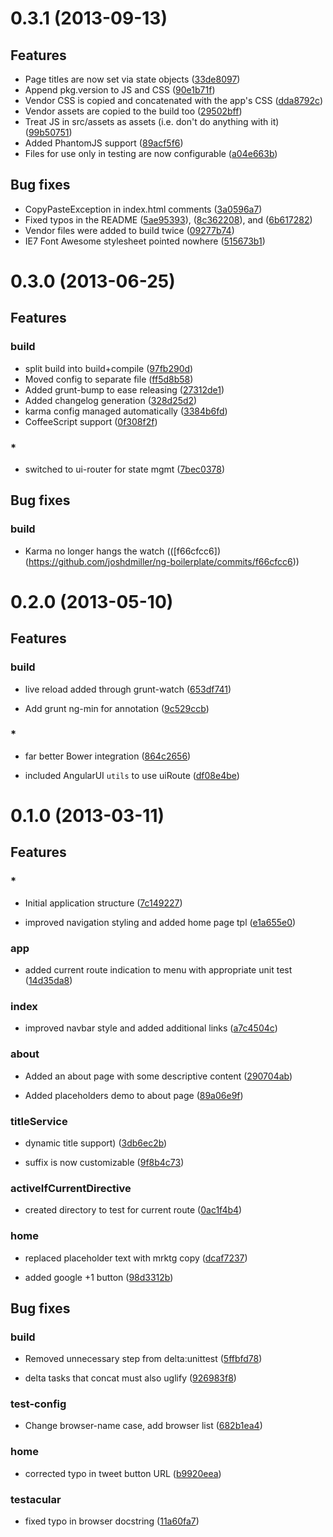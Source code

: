 # 0.3.1 (2013-09-13)

## Features

* Page titles are now set via state objects ([33de8097](git@github.com:joshdmiller/ng-boilerplate/commit/33de8097))
* Append pkg.version to JS and CSS ([90e1b71f](git@github.com:joshdmiller/ng-boilerplate/commit/90e1b71f))
* Vendor CSS is copied and concatenated with the app's CSS ([dda8792c](git@github.com:joshdmiller/ng-boilerplate/commit/dda8792c))
* Vendor assets are copied to the build too ([29502bff](git@github.com:joshdmiller/ng-boilerplate/commit/29502bff))
* Treat JS in src/assets as assets (i.e. don't do anything with it) ([99b50751](git@github.com:joshdmiller/ng-boilerplate/commit/99b50751))
* Added PhantomJS support ([89acf5f6](git@github.com:joshdmiller/ng-boilerplate/commit/89acf5f6))
* Files for use only in testing are now configurable ([a04e663b](git@github.com:joshdmiller/ng-boilerplate/commit/a04e663b))

## Bug fixes

* CopyPasteException in index.html comments ([3a0596a7](git@github.com:joshdmiller/ng-boilerplate/commit/3a0596a7))
* Fixed typos in the README ([5ae95393](git@github.com:joshdmiller/ng-boilerplate/commit/5ae95393)), ([8c362208](git@github.com:joshdmiller/ng-boilerplate/commit/8c362208)), and ([6b617282](git@github.com:joshdmiller/ng-boilerplate/commit/6b617282))
* Vendor files were added to build twice ([09277b74](git@github.com:joshdmiller/ng-boilerplate/commit/09277b74))
* IE7 Font Awesome stylesheet pointed nowhere ([515673b1](git@github.com:joshdmiller/ng-boilerplate/commit/515673b1))

# 0.3.0 (2013-06-25)

## Features
### build

* split build into build+compile ([97fb290d](https://github.com/joshdmiller/ng-boilerplate/commits/97fb290d))
* Moved config to separate file ([ff5d8b58](https://github.com/joshdmiller/ng-boilerplate/commits/ff5d8b58))
* Added grunt-bump to ease releasing ([27312de1](https://github.com/joshdmiller/ng-boilerplate/commits/27312de1))
* Added changelog generation ([328d25d2](https://github.com/joshdmiller/ng-boilerplate/commits/328d25d2))
* karma config managed automatically ([3384b6fd](https://github.com/joshdmiller/ng-boilerplate/commits/3384b6fd))
* CoffeeScript support ([0f308f2f](https://github.com/joshdmiller/ng-boilerplate/commits/0f308f2f))

### *

* switched to ui-router for state mgmt ([7bec0378](https://github.com/joshdmiller/ng-boilerplate/commits/7bec0378))

## Bug fixes
### build

* Karma no longer hangs the watch (([f66cfcc6])(https://github.com/joshdmiller/ng-boilerplate/commits/f66cfcc6))



# 0.2.0 (2013-05-10)

## Features
### build

* live reload added through grunt-watch ([653df741](https://github.com/joshdmiller/ng-boilerplate/commits/653df741))

* Add grunt ng-min for annotation ([9c529ccb](https://github.com/joshdmiller/ng-boilerplate/commits/9c529ccb))

### *

* far better Bower integration ([864c2656](https://github.com/joshdmiller/ng-boilerplate/commits/864c2656))

* included AngularUI `utils` to use uiRoute ([df08e4be](https://github.com/joshdmiller/ng-boilerplate/commits/df08e4be))






# 0.1.0 (2013-03-11)

## Features
### *

* Initial application structure ([7c149227](https://github.com/joshdmiller/ng-boilerplate/commits/7c149227))

* improved navigation styling and added home page tpl ([e1a655e0](https://github.com/joshdmiller/ng-boilerplate/commits/e1a655e0))

### app

* added current route indication to menu with appropriate unit test ([14d35da8](https://github.com/joshdmiller/ng-boilerplate/commits/14d35da8))

### index

* improved navbar style and added additional links ([a7c4504c](https://github.com/joshdmiller/ng-boilerplate/commits/a7c4504c))

### about

* Added an about page with some descriptive content ([290704ab](https://github.com/joshdmiller/ng-boilerplate/commits/290704ab))

* Added placeholders demo to about page ([89a06e9f](https://github.com/joshdmiller/ng-boilerplate/commits/89a06e9f))

### titleService

* dynamic title support) ([3db6ec2b](https://github.com/joshdmiller/ng-boilerplate/commits/3db6ec2b))

* suffix is now customizable ([9f8b4c73](https://github.com/joshdmiller/ng-boilerplate/commits/9f8b4c73))

### activeIfCurrentDirective

* created directory to test for current route ([0ac1f4b4](https://github.com/joshdmiller/ng-boilerplate/commits/0ac1f4b4))

### home

* replaced placeholder text with mrktg copy ([dcaf7237](https://github.com/joshdmiller/ng-boilerplate/commits/dcaf7237))

* added google +1 button ([98d3312b](https://github.com/joshdmiller/ng-boilerplate/commits/98d3312b))



## Bug fixes
### build

* Removed unnecessary step from delta:unittest ([5ffbfd78](https://github.com/joshdmiller/ng-boilerplate/commits/5ffbfd78))

* delta tasks that concat must also uglify ([926983f8](https://github.com/joshdmiller/ng-boilerplate/commits/926983f8))

### test-config

* Change browser-name case, add browser list ([682b1ea4](https://github.com/joshdmiller/ng-boilerplate/commits/682b1ea4))

### home

* corrected typo in tweet button URL ([b9920eea](https://github.com/joshdmiller/ng-boilerplate/commits/b9920eea))

### testacular

* fixed typo in browser docstring ([11a60fa7](https://github.com/joshdmiller/ng-boilerplate/commits/11a60fa7))




